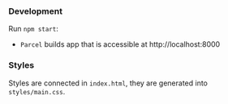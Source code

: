 ### Development
Run `npm start`:
- `Parcel` builds app that is accessible at http://localhost:8000

### Styles
Styles are connected in `index.html`, they are generated into `styles/main.css`.

